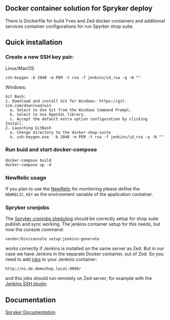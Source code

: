 ## Docker container solution for Spryker deploy
There is Dockerfile for build Yves and Zed docker containers and additional services container configurations for run Spyrker shop suite.
## Quick installation
### Create a new SSH key pair:
Linux/MacOS:

```
ssh-keygen -b 2048 -m PEM -t rsa -f jenkins/id_rsa -q -N ""
```

Windows: 

```
Git Bash:
1. Download and install Git for Windows: https://git-scm.com/download/win
  a. Select to Use Git from the Windows Command Prompt.
  b. Select to Use OpenSSL library.
  c. Accept the default extra option configuration by clicking Install.
2. Launching GitBash
  a. Chenge directory to the docker-shop-suite
  b. ssh-keygen.exe  -b 2048 -m PEM -t rsa -f jenkins/id_rsa -q -N ""
```

### Run buid and start docker-compose

```
docker-compose build
docker-compose up -d
```

### NewRelic usage
If you plan to use the [NewRelic](https://newrelic.com/) for monitoring please define the `NEWRELIC_KEY` as the environment variable of the application container.

### Spryker cronjobs
The [Spryker cronjobs sheduling](https://academy.spryker.com/developing_with_spryker/resources_and_developer_tools/cronjob_scheduling.html) should be correctly setup for shop suite publish and sync working.
The jenkins container setup for this needs, but now the console command:
```
vendor/bin/console setup:jenkins:generate
```
works correctly if Jenkins is installed on the same server as Zed. But in our case we have Jenkins in the separate Docker container, out of Zed. So you need to add [jobs](https://github.com/spryker-shop/suite/blob/master/config/Zed/cronjobs/jobs.php) to your Jenkins container:
```
http://os.de.demoshop.local:9090/
```
and this jobs should run remotely on Zed server, for example with the [Jenkins SSH plugin](https://wiki.jenkins.io/display/JENKINS/SSH+plugin).

## Documentation
[Spryker Documentation](https://academy.spryker.com)
